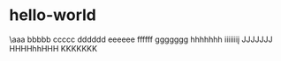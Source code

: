 # hello-world
\aaa
bbbbb
ccccc
dddddd
eeeeee
ffffff
ggggggg
hhhhhhh
iiiiiiiį
JJJJJJJ
HHHHhhHHH
KKKKKKK
